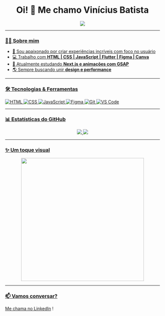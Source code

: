 <!-- README.md -->

<h1 align="center">Oi! 👋 Me chamo Vinícius Batista</h1>

<p align="center">
  <img src="https://readme-typing-svg.herokuapp.com/?center=true&vCenter=true&lines=UX/UI+Designer;Front-End+Developer;Web+Developer;Apaixonado+por+Design+e+Tecnologia!" />
</p>

<p align="center">
  <a href="[https://www.linkedin.com/in/seunome](https://www.linkedin.com/in/vinicius-batista-392b9b349/)" target="_blank">
   </p>

---

### 👨‍💻 Sobre mim

- 🎨 Sou apaixonado por criar experiências incríveis com foco no usuário
- 💻 Trabalho com **HTML | CSS | JavaScript | Flutter | Figma | Canva**
- 🚀 Atualmente estudando **Next.js e animações com GSAP**
- 🌎 Sempre buscando unir **design e performance**

---

### 🛠️ Tecnologias & Ferramentas

![HTML](https://img.shields.io/badge/-HTML5-000?style=flat&logo=html5)
![CSS](https://img.shields.io/badge/-CSS3-000?style=flat&logo=css3)
![JavaScript](https://img.shields.io/badge/-JavaScript-000?style=flat&logo=javascript)
![Figma](https://img.shields.io/badge/-Figma-000?style=flat&logo=figma)
![Git](https://img.shields.io/badge/-Git-000?style=flat&logo=git)
![VS Code](https://img.shields.io/badge/-VS%20Code-000?style=flat&logo=visual-studio-code)

---

### 📊 Estatísticas do GitHub

<p align="center">
  <img src="https://github-readme-stats.vercel.app/api?username=seuusuario&show_icons=true&theme=tokyonight" />
  <img src="https://github-readme-stats.vercel.app/api/top-langs/?username=seuusuario&layout=compact&theme=tokyonight" />
</p>

---

### ✨ Um toque visual

<p align="center">
  <img src="https://media.giphy.com/media/L1R1tvI9svkIWwpVYr/giphy.gif" width="400" />
</p>

---

### 📫 Vamos conversar?

Me chama no [LinkedIn](https://www.linkedin.com/in/vinicius-batista-392b9b349/) !


